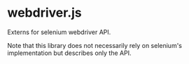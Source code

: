 # webdriver.js

Externs for selenium webdriver API. 

Note that this library does not necessarily rely on selenium's implementation but describes only the API.